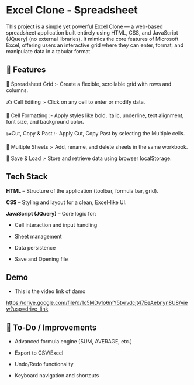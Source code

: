 
# Excel Clone - Spreadsheet

This project is a simple yet powerful Excel Clone — a web-based spreadsheet application built entirely using HTML, CSS, and JavaScript (JQuery) (no external libraries). It mimics the core features of Microsoft Excel, offering users an interactive grid where they can enter, format, and manipulate data in a tabular format.


## 🚀 Features

🧾 Spreadsheet Grid :-
Create a flexible, scrollable grid with rows and columns.

✍️ Cell Editing :-
Click on any cell to enter or modify data.

🎨 Cell Formatting :-
Apply styles like bold, italic, underline, text alignment, font size, and background color.

✂️Cut, Copy & Past :- 
Apply Cut, Copy Past by selecting the Multiple cells.

📂 Multiple Sheets :-
Add, rename, and delete sheets in the same workbook.

💾 Save & Load :-
Store and retrieve data using browser localStorage.





## Tech Stack

**HTML** – Structure of the application (toolbar, formula bar, grid).

**CSS** – Styling and layout for a clean, Excel-like UI.

**JavaScript (JQuery)** – Core logic for:

- Cell interaction and input handling

- Sheet management

- Data persistence

- Save and Opening file


## Demo
- This is the video link of damo

https://drive.google.com/file/d/1c5MDv1o6mY5tvrvdcjt47EeAebnyn8U8/view?usp=drive_link


## 📌 To-Do / Improvements

- Advanced formula engine (SUM, AVERAGE, etc.)

- Export to CSV/Excel

- Undo/Redo functionality

- Keyboard navigation and shortcuts
